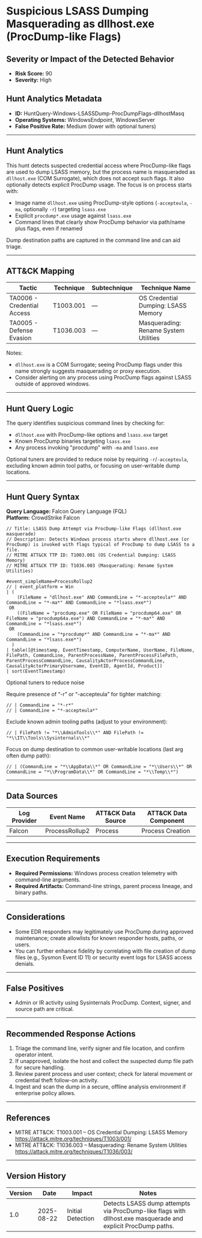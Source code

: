 # Suspicious LSASS Dumping Masquerading as dllhost.exe (ProcDump-like Flags)

## Severity or Impact of the Detected Behavior
- **Risk Score:** 90
- **Severity:** High

## Hunt Analytics Metadata
- **ID:** HuntQuery-Windows-LSASSDump-ProcDumpFlags-dllhostMasq
- **Operating Systems:** WindowsEndpoint, WindowsServer
- **False Positive Rate:** Medium (lower with optional tuners)

---

## Hunt Analytics
This hunt detects suspected credential access where ProcDump-like flags are used to dump LSASS memory, but the process name is masqueraded as `dllhost.exe` (COM Surrogate), which does not accept such flags. It also optionally detects explicit ProcDump usage. The focus is on process starts with:
- Image name `dllhost.exe` using ProcDump-style options (`-accepteula`, `-ma`, optionally `-r`) targeting `lsass.exe`
- Explicit `procdump*.exe` usage against `lsass.exe`
- Command lines that clearly show ProcDump behavior via path/name plus flags, even if renamed

Dump destination paths are captured in the command line and can aid triage.

---

## ATT&CK Mapping

| Tactic                        | Technique   | Subtechnique | Technique Name                                    |
|------------------------------|-------------|--------------|---------------------------------------------------|
| TA0006 - Credential Access   | T1003.001   | —            | OS Credential Dumping: LSASS Memory               |
| TA0005 - Defense Evasion     | T1036.003   | —            | Masquerading: Rename System Utilities             |

Notes:
- `dllhost.exe` is a COM Surrogate; seeing ProcDump flags under this name strongly suggests masquerading or proxy execution.
- Consider alerting on any process using ProcDump flags against LSASS outside of approved windows.

---

## Hunt Query Logic
The query identifies suspicious command lines by checking for:
- `dllhost.exe` with ProcDump-like options and `lsass.exe` target
- Known ProcDump binaries targeting `lsass.exe`
- Any process invoking "procdump" with `-ma` and `lsass.exe`

Optional tuners are provided to reduce noise by requiring `-r`/`-accepteula`, excluding known admin tool paths, or focusing on user-writable dump locations.

---

## Hunt Query Syntax

**Query Language:** Falcon Query Language (FQL)  
**Platform:** CrowdStrike Falcon

```fql
// Title: LSASS Dump Attempt via ProcDump-like Flags (dllhost.exe masquerade)
// Description: Detects Windows process starts where dllhost.exe (or ProcDump) is invoked with flags typical of ProcDump to dump LSASS to a file.
// MITRE ATT&CK TTP ID: T1003.001 (OS Credential Dumping: LSASS Memory)
// MITRE ATT&CK TTP ID: T1036.003 (Masquerading: Rename System Utilities)

#event_simpleName=ProcessRollup2
// | event_platform = Win
| (
    (FileName = "dllhost.exe" AND CommandLine = "*-accepteula*" AND CommandLine = "*-ma*" AND CommandLine = "*lsass.exe*")
 OR
    ((FileName = "procdump.exe" OR FileName = "procdump64.exe" OR FileName = "procdump64a.exe") AND CommandLine = "*-ma*" AND CommandLine = "*lsass.exe*")
 OR
    (CommandLine = "*procdump*" AND CommandLine = "*-ma*" AND CommandLine = "*lsass.exe*")
  )
| table([@timestamp, EventTimestamp, ComputerName, UserName, FileName, FilePath, CommandLine, ParentProcessName, ParentProcessFilePath, ParentProcessCommandLine, CausalityActorProcessCommandLine, CausalityActorPrimaryUsername, EventID, AgentId, Product])
| sort(EventTimestamp)
```

Optional tuners to reduce noise

Require presence of “-r” or “-accepteula” for tighter matching:

```xql
// | CommandLine = "*-r*"
// | CommandLine = "*-accepteula*"
```

Exclude known admin tooling paths (adjust to your environment):

```xql
// | FilePath != "*\\AdminTools\\*" AND FilePath != "*\\IT\\Tools\\Sysinternals\\*"
```

Focus on dump destination to common user-writable locations (last arg often dump path):

```xql
// | (CommandLine = "*\\AppData\\*" OR CommandLine = "*\\Users\\*" OR CommandLine = "*\\ProgramData\\*" OR CommandLine = "*\\Temp\\*")
```

---

## Data Sources

| Log Provider | Event Name                | ATT&CK Data Source | ATT&CK Data Component |
|--------------|--------------------------|--------------------|-----------------------|
| Falcon       | ProcessRollup2           | Process            | Process Creation      |

---

## Execution Requirements
- **Required Permissions:** Windows process creation telemetry with command-line arguments.
- **Required Artifacts:** Command-line strings, parent process lineage, and binary paths.

---

## Considerations
- Some EDR responders may legitimately use ProcDump during approved maintenance; create allowlists for known responder hosts, paths, or users.
- You can further enhance fidelity by correlating with file creation of dump files (e.g., Sysmon Event ID 11) or security event logs for LSASS access denials.

---

## False Positives
- Admin or IR activity using Sysinternals ProcDump. Context, signer, and source path are critical.

---

## Recommended Response Actions
1. Triage the command line, verify signer and file location, and confirm operator intent.
2. If unapproved, isolate the host and collect the suspected dump file path for secure handling.
3. Review parent process and user context; check for lateral movement or credential theft follow-on activity.
4. Ingest and scan the dump in a secure, offline analysis environment if enterprise policy allows.

---

## References
- MITRE ATT&CK: T1003.001 – OS Credential Dumping: LSASS Memory https://attack.mitre.org/techniques/T1003/001/
- MITRE ATT&CK: T1036.003 – Masquerading: Rename System Utilities https://attack.mitre.org/techniques/T1036/003/

---

## Version History

| Version | Date       | Impact            | Notes                                                                 |
|---------|------------|-------------------|-----------------------------------------------------------------------|
| 1.0     | 2025-08-22 | Initial Detection | Detects LSASS dump attempts via ProcDump-like flags with dllhost.exe masquerade and explicit ProcDump paths. |
